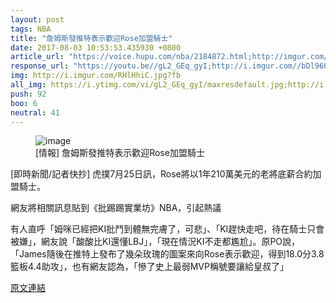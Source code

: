 ```yaml
---
layout: post
tags: NBA
title: "詹姆斯發推特表示歡迎Rose加盟騎士"
date: 2017-08-03 10:53:53.435930 +0800
article_url: "https://voice.hupu.com/nba/2184872.html;http://imgur.com/RHlHhiC"
response_url: "https://youtu.be//gL2_GEq_gyI;http://i.imgur.com//bDl960r.jpg"
img: http://i.imgur.com/RHlHhiC.jpg?fb
all_img: https://i.ytimg.com/vi/gL2_GEq_gyI/maxresdefault.jpg;http://i.imgur.com//bDl960r.jpg
push: 92
boo: 6
neutral: 41
---
```


<figure>
<img src="http://i.imgur.com/RHlHhiC.jpg?fb" alt="image">
<figcaption>
[情報] 詹姆斯發推特表示歡迎Rose加盟騎士
</figcaption>
</figure>



[即時新聞/記者快抄] 虎撲7月25日訊，Rose將以1年210萬美元的老將底薪合約加盟騎士。

網友將相關訊息貼到《批踢踢實業坊》NBA，引起熱議

有人直呼「姆咪已經把KI批鬥到體無完膚了，可悲」、「KI趕快走吧，待在騎士只會被嫌」，網友說「酸酸比KI還懂LBJ」，「現在情況KI不走都尷尬」。原PO說，「James隨後在推特上發布了幾朵玫瑰的圖案來向Rose表示歡迎，得到18.0分3.8籃板4.4助攻」，也有網友認為，「慘了史上最弱MVP稱號要讓給皇叔了」

<a href = "https://www.ptt.cc/bbs/NBA/M.1500946052.A.FC1.html">原文連結</a>

